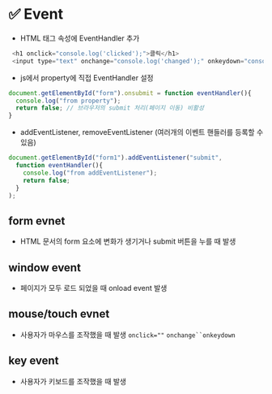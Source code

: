 # ✅ Event
* HTML 태그 속성에 EventHandler  추가
```js
 <h1 onclick="console.log('clicked');">클릭</h1>
 <input type="text" onchange="console.log('changed');" onkeydown="console.log('typed');">
```
* js에서 property에 직접 EventHandler 설정
```js
document.getElementById("form").onsubmit = function eventHandler(){
  console.log("from property");
  return false; // 브라우저의 submit 처리(페이지 이동) 비활성
}
```
* addEventListener, removeEventListener (여러개의 이벤트 핸들러를 등록할 수 있음)
```js
document.getElementById("form1").addEventListener("submit", 
  function eventHandler(){
    console.log("from addEventListener");
    return false;
  }
);
```
## form evnet
* HTML 문서의 form 요소에 변화가 생기거나 submit 버튼을 누를 때 발생
## window event
* 페이지가 모두 로드 되었을 때 onload event 발생
## mouse/touch evnet
* 사용자가 마우스를 조작했을 때 발생 `onclick=""` `onchange``onkeydown`
## key event
* 사용자가 키보드를 조작했을 때 발생
